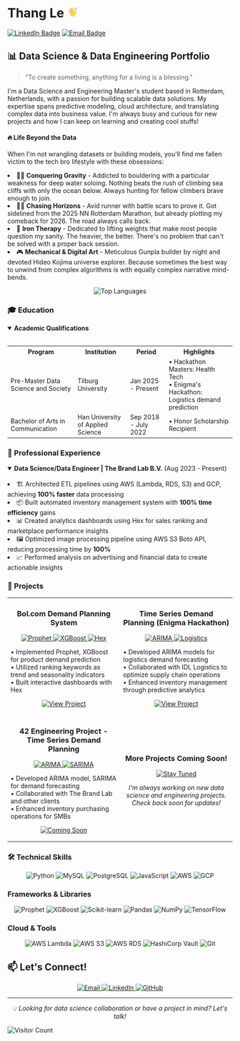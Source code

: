 <h1> Thang Le <img src="hand.gif" alt="Waving Hand" width="25" height="25" /></h1>

[![LinkedIn Badge](https://img.shields.io/badge/LinkedIn-0077B5?style=for-the-badge&logo=linkedin&logoColor=white)](https://www.linkedin.com/in/thang-le-cong/)
[![Email Badge](https://img.shields.io/badge/Email-D14836?style=for-the-badge&logo=gmail&logoColor=white)](mailto:lethang031200@gmail.com)

<h2> 📊 Data Science & Data Engineering Portfolio</h2>

> "To create something, anything for a living is a blessing."
<p>
<p>I'm a Data Science and Engineering Master's student based in Rotterdam, Netherlands, with a passion for building scalable data solutions. My expertise spans predictive modeling, cloud architecture, and translating complex data into business value. I'm always busy and curious for new projects and how I can keep on learning and creating cool stuffs!</p>

<p>
<h4>🔥 Life Beyond the Data</h4>

When I'm not wrangling datasets or building models, you'll find me fallen victim to the tech bro lifestyle with these obsessions:

<li>🧗‍♂️ <b>Conquering Gravity</b> - Addicted to bouldering with a particular weakness for deep water soloing. Nothing beats the rush of climbing sea cliffs with only the ocean below. Always hunting for fellow climbers brave enough to join.</li>

<li>🏃‍♂️ <b>Chasing Horizons</b> - Avid runner with battle scars to prove it. Got sidelined from the 2025 NN Rotterdam Marathon, but already plotting my comeback for 2026. The road always calls back.</li>

<li>💪 <b>Iron Therapy</b> - Dedicated to lifting weights that make most people question my sanity. The heavier, the better. There's no problem that can't be solved with a proper back session.</li>

<li>🎮 <b>Mechanical & Digital Art</b> - Meticulous Gunpla builder by night and devoted Hideo Kojima universe explorer. Because sometimes the best way to unwind from complex algorithms is with equally complex narrative mind-bends.</li>
</p>

<p align="center">
  <img src="https://github-readme-stats.vercel.app/api/top-langs/?username=Thangwasd123&layout=compact&theme=radical" alt="Top Languages" />
</p>

<h3> 🎓 Education</h3>

<details open>
<summary><b>Academic Qualifications</b></summary>
<br>

<table>
  <tr>
    <th>Program</th>
    <th>Institution</th>
    <th>Period</th>
    <th>Highlights</th>
  </tr>
  <tr>
    <td>Pre-Master Data Science and Society</td>
    <td>Tilburg University</td>
    <td>Jan 2025 - Present</td>
    <td>• Hackathon Masters: Health Tech<br>• Enigma's Hackathon: Logistics demand prediction</td>
  </tr>
  <tr>
    <td>Bachelor of Arts in Communication</td>
    <td>Han University of Applied Science</td>
    <td>Sep 2018 - July 2022</td>
    <td>• Honor Scholarship Recipient</td>
  </tr>
</table>
</details>

<h3> 💼 Professional Experience</h3>

<details open>
<summary><b>Data Science/Data Engineer | The Brand Lab B.V.</b> (Aug 2023 - Present)</summary>
<br>

<li> 🏗️ Architected ETL pipelines using AWS (Lambda, RDS, S3) and GCP, achieving <b>100% faster</b> data processing</li>
<li>📦 Built automated inventory management system with <b>100% time efficiency</b> gains</li>
<li>📊 Created analytics dashboards using Hex for sales ranking and marketplace performance insights</li>
<li>🖼️ Optimized image processing pipeline using AWS S3 Boto API, reducing processing time by <b>100%</b></li>
<li>📈 Performed analysis on advertising and financial data to create actionable insights</li>

</details>

<h3>🚀 Projects </h3>

<div align="center">

<!-- PROJECT CARD TEMPLATE -->
<table>
  <tr>
    <td width="50%">
      <h3 align="center">Bol.com Demand Planning System</h3>
      <p align="center">
        <a href="#" target="_blank">
          <img src="https://img.shields.io/badge/Prophet-FF6F00?style=for-the-badge&logo=python&logoColor=white" alt="Prophet"/>
          <img src="https://img.shields.io/badge/XGBoost-76B900?style=for-the-badge&logo=python&logoColor=white" alt="XGBoost"/>
          <img src="https://img.shields.io/badge/Hex-764ABC?style=for-the-badge&logo=hex&logoColor=white" alt="Hex"/>
        </a>
      </p>
      <p>
        • Implemented Prophet, XGBoost for product demand prediction<br>
        • Utilized ranking keywords as trend and seasonality indicators<br>
        • Built interactive dashboards with Hex
      </p>
      <p align="center">
        <a href="#" target="_blank">
          <img src="https://img.shields.io/badge/View_Project-4285F4?style=for-the-badge&logo=googlechrome&logoColor=white" alt="View Project"/>
        </a>
      </p>
    </td>
    <td width="50%">
      <h3 align="center">Time Series Demand Planning (Enigma Hackathon)</h3>
      <p align="center">
        <a href="#" target="_blank">
          <img src="https://img.shields.io/badge/ARIMA-3776AB?style=for-the-badge&logo=python&logoColor=white" alt="ARIMA"/>
          <img src="https://img.shields.io/badge/Logistics-FFA500?style=for-the-badge&logo=data&logoColor=white" alt="Logistics"/>
        </a>
      </p>
      <p>
        • Developed ARIMA models for logistics demand forecasting<br>
        • Collaborated with IDL Logistics to optimize supply chain operations<br>
        • Enhanced inventory management through predictive analytics
      </p>
      <p align="center">
        <a href="Enigma's%20Hackathon%20-%20IDL%20Logistics.md" target="_blank">
          <img src="https://img.shields.io/badge/View_Project-4285F4?style=for-the-badge&logo=googlechrome&logoColor=white" alt="View Project"/>
        </a>
      </p>
    </td>
  </tr>
  <tr>
    <td width="50%">
      <h3 align="center">42 Engineering Project - Time Series Demand Planning</h3>
      <p align="center">
        <a href="#" target="_blank">
          <img src="https://img.shields.io/badge/ARIMA-3776AB?style=for-the-badge&logo=python&logoColor=white" alt="ARIMA"/>
          <img src="https://img.shields.io/badge/SARIMA-004D40?style=for-the-badge&logo=python&logoColor=white" alt="SARIMA"/>
        </a>
      </p>
      <p>
        • Developed ARIMA model, SARIMA for demand forecasting<br>
        • Collaborated with The Brand Lab and other clients<br>
        • Enhanced inventory purchasing operations for SMBs
      </p>
      <p align="center">
        <a href="#" target="_blank">
          <img src="https://img.shields.io/badge/Coming_Soon-808080?style=for-the-badge&logo=github&logoColor=white" alt="Coming Soon"/>
        </a>
      </p>
    </td>
    <td width="50%">
      <h3 align="center">More Projects Coming Soon!</h3>
      <p align="center">
        <a href="#" target="_blank">
          <img src="https://img.shields.io/badge/Stay_Tuned-000000?style=for-the-badge&logo=github&logoColor=white" alt="Stay Tuned"/>
        </a>
      </p>
      <p align="center">
        <i>I'm always working on new data science and engineering projects. Check back soon for updates!</i>
      </p>
    </td>
  </tr>
</table>
</div>

<h3> 🛠️ Technical Skills</h3>

<p align="center">
  <img src="https://img.shields.io/badge/Python-3776AB?style=for-the-badge&logo=python&logoColor=white" alt="Python" />
  <img src="https://img.shields.io/badge/MySQL-4479A1?style=for-the-badge&logo=mysql&logoColor=white" alt="MySQL" />
  <img src="https://img.shields.io/badge/PostgreSQL-316192?style=for-the-badge&logo=postgresql&logoColor=white" alt="PostgreSQL" />
  <img src="https://img.shields.io/badge/JavaScript-F7DF1E?style=for-the-badge&logo=javascript&logoColor=black" alt="JavaScript" />
  <img src="https://img.shields.io/badge/AWS-232F3E?style=for-the-badge&logo=amazon-aws&logoColor=white" alt="AWS" />
  <img src="https://img.shields.io/badge/GCP-4285F4?style=for-the-badge&logo=google-cloud&logoColor=white" alt="GCP" />
</p>

<h3> Frameworks & Libraries</h3>
<p align="center">
  <img src="https://img.shields.io/badge/Prophet-00A6D6?style=for-the-badge&logo=meta&logoColor=white" alt="Prophet" />
  <img src="https://img.shields.io/badge/XGBoost-76B900?style=for-the-badge&logo=xgboost&logoColor=white" alt="XGBoost" />
  <img src="https://img.shields.io/badge/Scikit_Learn-F7931E?style=for-the-badge&logo=scikit-learn&logoColor=white" alt="Scikit-learn" />
  <img src="https://img.shields.io/badge/Pandas-150458?style=for-the-badge&logo=pandas&logoColor=white" alt="Pandas" />
  <img src="https://img.shields.io/badge/NumPy-013243?style=for-the-badge&logo=numpy&logoColor=white" alt="NumPy" />
  <img src="https://img.shields.io/badge/TensorFlow-FF6F00?style=for-the-badge&logo=tensorflow&logoColor=white" alt="TensorFlow" />
</p>

<h3> Cloud & Tools </h3>
<p align="center">
  <img src="https://img.shields.io/badge/AWS_Lambda-FF9900?style=for-the-badge&logo=amazonaws&logoColor=white" alt="AWS Lambda" />
  <img src="https://img.shields.io/badge/AWS_S3-569A31?style=for-the-badge&logo=amazons3&logoColor=white" alt="AWS S3" />
  <img src="https://img.shields.io/badge/AWS_RDS-527FFF?style=for-the-badge&logo=amazonrds&logoColor=white" alt="AWS RDS" />
  <img src="https://img.shields.io/badge/HashiCorp_Vault-000000?style=for-the-badge&logo=vault&logoColor=white" alt="HashiCorp Vault" />
  <img src="https://img.shields.io/badge/Git-F05032?style=for-the-badge&logo=git&logoColor=white" alt="Git" />
</p>

<h2> 📫 Let's Connect!</h2>

<p align="center">
  <a href="mailto:lethang031200@gmail.com">
    <img src="https://img.shields.io/badge/Email-D14836?style=for-the-badge&logo=gmail&logoColor=white" alt="Email"/>
  </a>
  <a href="https://www.linkedin.com/in/thang-le-cong/">
    <img src="https://img.shields.io/badge/LinkedIn-0077B5?style=for-the-badge&logo=linkedin&logoColor=white" alt="LinkedIn"/>
  </a>
  <a href="https://github.com/Thangwasd123">
    <img src="https://img.shields.io/badge/GitHub-100000?style=for-the-badge&logo=github&logoColor=white" alt="GitHub"/>
  </a>
</p>

---

<p align="center">
  <i>💡 Looking for data science collaboration or have a project in mind? Let's talk!</i>
</p>

![Visitor Count](https://visitor-badge.laobi.icu/badge?page_id=Thangwasd123.Thangwasd123)
